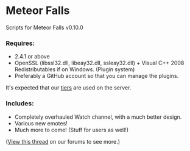 Meteor Falls
=======

Scripts for Meteor Falls v0.10.0

### Requires:
* 2.4.1 or above
* OpenSSL (libssl32.dll, libeay32.dll, ssleay32.dll) + Visual C++ 2008 Redistributables if on Windows. (Plugin system)
* Preferably a GitHub account so that you can manage the plugins.

It's expected that our [tiers](https://raw.githubusercontent.com/meteor-falls/Server-Shit/master/tiers.xml) are used on the server.

### Includes:
* Completely overhauled Watch channel, with a much better design.
* Various new emotes!
* Much more to come! (Stuff for users as well!)

([View this thread](http://meteorfalls.us/forums/showthread.php?tid=164&action=lastpost) on our forums to see more.)
